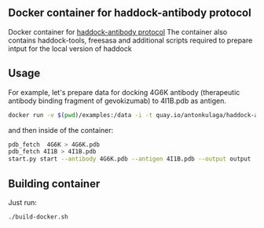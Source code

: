Docker container for haddock-antibody protocol
-----------------------------------------------
Docker container for [haddock-antibody protocol](https://github.com/haddocking/HADDOCK-antibody-antigen) 
The container also contains haddock-tools, freesasa and additional scripts required to prepare intput for the local version of haddock

Usage
-----

For example, let's prepare data for docking 4G6K antibody (therapeutic antibody binding fragment of gevokizumab) to 4I1B.pdb as antigen.
```bash
docker run -v $(pwd)/examples:/data -i -t quay.io/antonkulaga/haddock-antibody:latest /bin/bash
```
and then inside of the container:
```bash
pdb_fetch  4G6K > 4G6K.pdb
pdb_fetch 4I1B > 4I1B.pdb
start.py start --antibody 4G6K.pdb --antigen 4I1B.pdb --output output
```
Building container
------------------

Just run:
```bash
./build-docker.sh
```